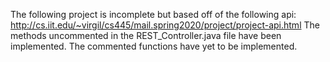 The following project is incomplete but based off of the following api: http://cs.iit.edu/~virgil/cs445/mail.spring2020/project/project-api.html The methods uncommented in the REST_Controller.java file have been implemented. The commented functions have yet to be implemented.
